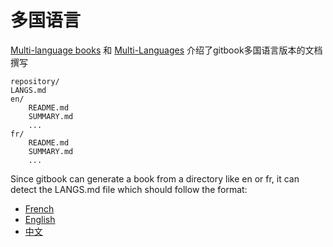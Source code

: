# 多国语言

[Multi-language books](https://github.com/GitbookIO/gitbook/issues/34) 和 [Multi-Languages](https://help.gitbook.com/format/languages.html) 介绍了gitbook多国语言版本的文档撰写

    repository/
    LANGS.md
    en/
        README.md
        SUMMARY.md
        ...
    fr/
        README.md
        SUMMARY.md
        ...

Since gitbook can generate a book from a directory like en or fr, it can detect the LANGS.md file which should follow the format:

* [French](fr/)
* [English](en/)
* [中文](cn/)